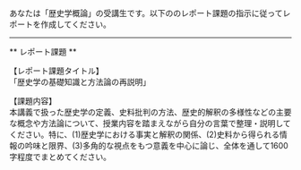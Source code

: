 あなたは「歴史学概論」の受講生です。以下ののレポート課題の指示に従ってレポートを作成してください。

---------------------------------------
** レポート課題 **

【レポート課題タイトル】  
「歴史学の基礎知識と方法論の再説明」

【課題内容】  
本講義で扱った歴史学の定義、史料批判の方法、歴史的解釈の多様性などの主要な概念や方法論について、授業内容を踏まえながら自分の言葉で整理・説明してください。特に、(1)歴史学における事実と解釈の関係、(2)史料から得られる情報の吟味と限界、(3)多角的な視点をもつ意義を中心に論じ、全体を通して1600字程度でまとめてください。